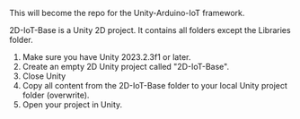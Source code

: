 This will become the repo for the Unity-Arduino-IoT framework.

2D-IoT-Base is a Unity 2D project. It contains all folders except the Libraries folder.
1. Make sure you have Unity 2023.2.3f1 or later.
2. Create an empty 2D Unity project called "2D-IoT-Base".
3. Close Unity
4. Copy all content from the 2D-IoT-Base folder to your local Unity project folder (overwrite).
5. Open your project in Unity.
